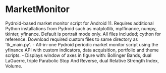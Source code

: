 # MarketMonitor
Pydroid-based market monitor script for Android 11.
Requires additional Python installations from Pydroid such as matplotlib, mplfinance, numpy, tkinter, yfinance.
Default is portrait mode only.
All files included; cython for reference.
Download required custom files to same directory as 'tk_main.py'.
    - All-in-one Pydroid periodic market monitor
      script using the yfinance API with
      custom indicators, data acquisition,
      portfolio and theme scripts.
    - Displays window of axes in figure with:
      Bollinger Bands, dual LaGuerre,
      triple Parabolic Stop And Reverse,
      dual Relative Strength Index, Volume.
